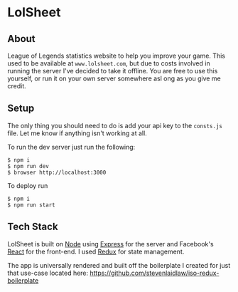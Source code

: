 # LolSheet

## About

League of Legends statistics website to help you improve your game. This used to be available at `www.lolsheet.com`, but due to costs involved in running the server I've decided to take it offline. You are free to use this yourself, or run it on your own server somewhere asl ong as you give me credit.

## Setup

The only thing you should need to do is add your api key to the `consts.js` file. Let me know if anything isn't working at all.

To run the dev server just run the following:

```
$ npm i
$ npm run dev
$ browser http://localhost:3000
```

To deploy run
```
$ npm i
$ npm run start
```

## Tech Stack
LolSheet is built on [Node](https://nodejs.org/en/) using [Express](http://expressjs.com/) for the server and Facebook's [React](http://expressjs.com/) for the front-end. I used [Redux](https://github.com/reactjs/redux) for state management.

The app is universally rendered and built off the boilerplate I created for just that use-case located here: https://github.com/stevenlaidlaw/iso-redux-boilerplate
